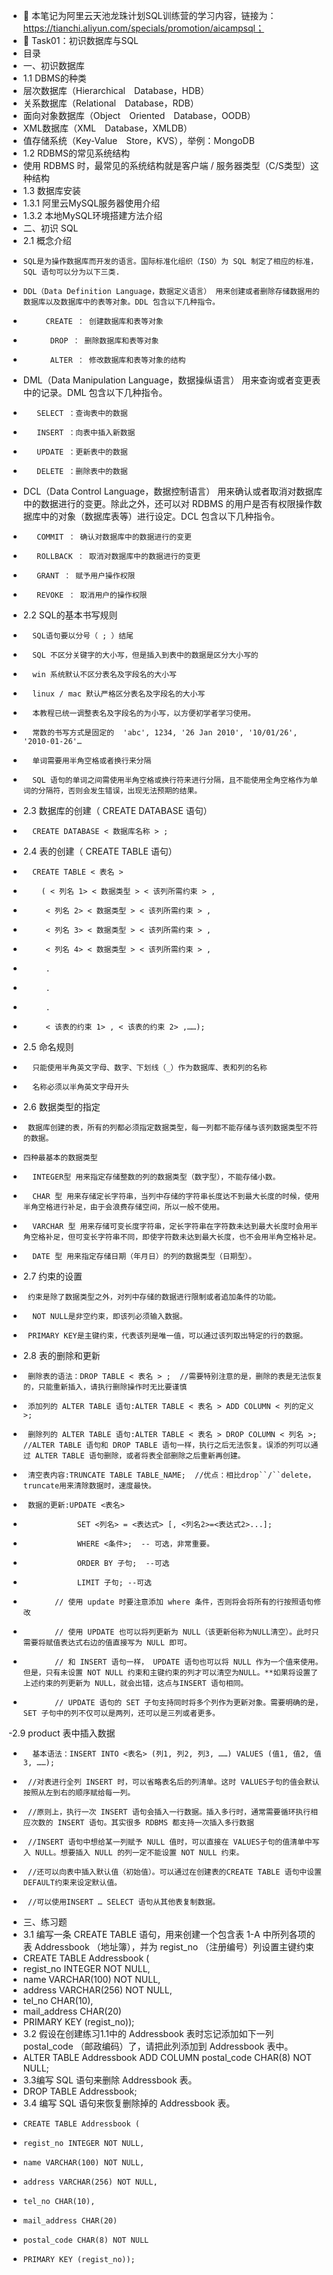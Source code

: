 - 👋 本笔记为阿里云天池龙珠计划SQL训练营的学习内容，链接为：https://tianchi.aliyun.com/specials/promotion/aicampsql；
-  👀 Task01：初识数据库与SQL
- 目录
- 一、初识数据库
- 1.1 DBMS的种类
-    层次数据库（Hierarchical Database，HDB）
-    关系数据库（Relational Database，RDB）
-    面向对象数据库（Object Oriented Database，OODB）
-    XML数据库（XML Database，XMLDB）
-    值存储系统（Key-Value Store，KVS），举例：MongoDB
- 1.2 RDBMS的常见系统结构
-    使用 RDBMS 时，最常见的系统结构就是客户端 / 服务器类型（C/S类型）这种结构
- 1.3 数据库安装
- 1.3.1 阿里云MySQL服务器使用介绍
- 1.3.2 本地MySQL环境搭建方法介绍
- 二、初识 SQL
- 2.1 概念介绍
-     SQL是为操作数据库而开发的语言。国际标准化组织（ISO）为 SQL 制定了相应的标准，SQL 语句可以分为以下三类.
-     DDL（Data Definition Language，数据定义语言） 用来创建或者删除存储数据用的数据库以及数据库中的表等对象。DDL 包含以下几种指令。
-          CREATE ： 创建数据库和表等对象  
-           DROP ： 删除数据库和表等对象
-           ALTER ： 修改数据库和表等对象的结构
-   DML（Data Manipulation Language，数据操纵语言） 用来查询或者变更表中的记录。DML 包含以下几种指令。
-        SELECT ：查询表中的数据
-        INSERT ：向表中插入新数据
-        UPDATE ：更新表中的数据
-        DELETE ：删除表中的数据
-   DCL（Data Control Language，数据控制语言） 用来确认或者取消对数据库中的数据进行的变更。除此之外，还可以对 RDBMS 的用户是否有权限操作数据库中的对象（数据库表等）进行设定。DCL 包含以下几种指令。
-        COMMIT ： 确认对数据库中的数据进行的变更
-        ROLLBACK ： 取消对数据库中的数据进行的变更
-        GRANT ： 赋予用户操作权限
-        REVOKE ： 取消用户的操作权限
-  2.2 SQL的基本书写规则
-       SQL语句要以分号（ ; ）结尾
-       SQL 不区分关键字的大小写，但是插入到表中的数据是区分大小写的
-       win 系统默认不区分表名及字段名的大小写
-       linux / mac 默认严格区分表名及字段名的大小写
-       本教程已统一调整表名及字段名的为小写，以方便初学者学习使用。
-       常数的书写方式是固定的  'abc', 1234, '26 Jan 2010', '10/01/26', '2010-01-26'…
-       单词需要用半角空格或者换行来分隔
-       SQL 语句的单词之间需使用半角空格或换行符来进行分隔，且不能使用全角空格作为单词的分隔符，否则会发生错误，出现无法预期的结果。
- 2.3 数据库的创建（ CREATE DATABASE 语句）
-       CREATE DATABASE < 数据库名称 > ;
-  2.4 表的创建（ CREATE TABLE 语句）
-       CREATE TABLE < 表名 >
-         ( < 列名 1> < 数据类型 > < 该列所需约束 > ,
-          < 列名 2> < 数据类型 > < 该列所需约束 > ,
-          < 列名 3> < 数据类型 > < 该列所需约束 > ,
-          < 列名 4> < 数据类型 > < 该列所需约束 > ,
-          .
-          .
-          .
-          < 该表的约束 1> , < 该表的约束 2> ,……);
- 2.5 命名规则
-       只能使用半角英文字母、数字、下划线（_）作为数据库、表和列的名称
-       名称必须以半角英文字母开头
- 2.6 数据类型的指定
-      数据库创建的表，所有的列都必须指定数据类型，每一列都不能存储与该列数据类型不符的数据。
-     四种最基本的数据类型
-       INTEGER型 用来指定存储整数的列的数据类型（数字型），不能存储小数。
-       CHAR 型 用来存储定长字符串，当列中存储的字符串长度达不到最大长度的时候，使用半角空格进行补足，由于会浪费存储空间，所以一般不使用。
-       VARCHAR 型 用来存储可变长度字符串，定长字符串在字符数未达到最大长度时会用半角空格补足，但可变长字符串不同，即使字符数未达到最大长度，也不会用半角空格补足。
-       DATE 型 用来指定存储日期（年月日）的列的数据类型（日期型）。
- 2.7 约束的设置
-      约束是除了数据类型之外，对列中存储的数据进行限制或者追加条件的功能。
-       NOT NULL是非空约束，即该列必须输入数据。
-      PRIMARY KEY是主键约束，代表该列是唯一值，可以通过该列取出特定的行的数据。
- 2.8 表的删除和更新
-      删除表的语法：DROP TABLE < 表名 > ;  //需要特别注意的是，删除的表是无法恢复的，只能重新插入，请执行删除操作时无比要谨慎
-      添加列的 ALTER TABLE 语句:ALTER TABLE < 表名 > ADD COLUMN < 列的定义 >;
-      删除列的 ALTER TABLE 语句:ALTER TABLE < 表名 > DROP COLUMN < 列名 >;  //ALTER TABLE 语句和 DROP TABLE 语句一样，执行之后无法恢复。误添的列可以通过 ALTER TABLE 语句删除，或者将表全部删除之后重新再创建。
-      清空表内容:TRUNCATE TABLE TABLE_NAME;  //优点：相比drop``/``delete，truncate用来清除数据时，速度最快。
-      数据的更新:UPDATE <表名>
-                 SET <列名> = <表达式> [, <列名2>=<表达式2>...];  
-                 WHERE <条件>;  -- 可选，非常重要。
-                 ORDER BY 子句;  --可选
-                 LIMIT 子句; --可选
-            // 使用 update 时要注意添加 where 条件，否则将会将所有的行按照语句修改
-            // 使用 UPDATE 也可以将列更新为 NULL（该更新俗称为NULL清空）。此时只需要将赋值表达式右边的值直接写为 NULL 即可。
-            // 和 INSERT 语句一样， UPDATE 语句也可以将 NULL 作为一个值来使用。但是，只有未设置 NOT NULL 约束和主键约束的列才可以清空为NULL。**如果将设置了上述约束的列更新为 NULL，就会出错，这点与INSERT 语句相同。
-            // UPDATE 语句的 SET 子句支持同时将多个列作为更新对象。需要明确的是，SET 子句中的列不仅可以是两列，还可以是三列或者更多。
-2.9  product 表中插入数据
-       基本语法：INSERT INTO <表名> (列1, 列2, 列3, ……) VALUES (值1, 值2, 值3, ……); 
-      //对表进行全列 INSERT 时，可以省略表名后的列清单。这时 VALUES子句的值会默认按照从左到右的顺序赋给每一列。
-      //原则上，执行一次 INSERT 语句会插入一行数据。插入多行时，通常需要循环执行相应次数的 INSERT 语句。其实很多 RDBMS 都支持一次插入多行数据
-      //INSERT 语句中想给某一列赋予 NULL 值时，可以直接在 VALUES子句的值清单中写入 NULL。想要插入 NULL 的列一定不能设置 NOT NULL 约束。
-      //还可以向表中插入默认值（初始值）。可以通过在创建表的CREATE TABLE 语句中设置DEFAULT约束来设定默认值。
-      //可以使用INSERT … SELECT 语句从其他表复制数据。
- 三、练习题
- 3.1 编写一条 CREATE TABLE 语句，用来创建一个包含表 1-A 中所列各项的表 Addressbook （地址簿），并为 regist_no （注册编号）列设置主键约束
- CREATE TABLE Addressbook (
-  regist_no INTEGER NOT NULL,
-  name VARCHAR(100) NOT NULL,
-  address VARCHAR(256) NOT NULL,
-  tel_no CHAR(10),
-  mail_address CHAR(20)
-  PRIMARY KEY (regist_no));
- 3.2 假设在创建练习1.1中的 Addressbook 表时忘记添加如下一列 postal_code （邮政编码）了，请把此列添加到 Addressbook 表中。
-   ALTER TABLE Addressbook ADD COLUMN postal_code CHAR(8) NOT NULL;    
- 3.3编写 SQL 语句来删除 Addressbook 表。
-    DROP TABLE Addressbook;    
- 3.4 编写 SQL 语句来恢复删除掉的 Addressbook 表。
-     CREATE TABLE Addressbook (
-     regist_no INTEGER NOT NULL,
-     name VARCHAR(100) NOT NULL,
-     address VARCHAR(256) NOT NULL,
-     tel_no CHAR(10),
-     mail_address CHAR(20)
-     postal_code CHAR(8) NOT NULL
-     PRIMARY KEY (regist_no));


<!---
Amyonec/Amyonec is a ✨ special ✨ repository because its `README.md` (this file) appears on your GitHub profile.
You can click the Preview link to take a look at your changes.
--->
